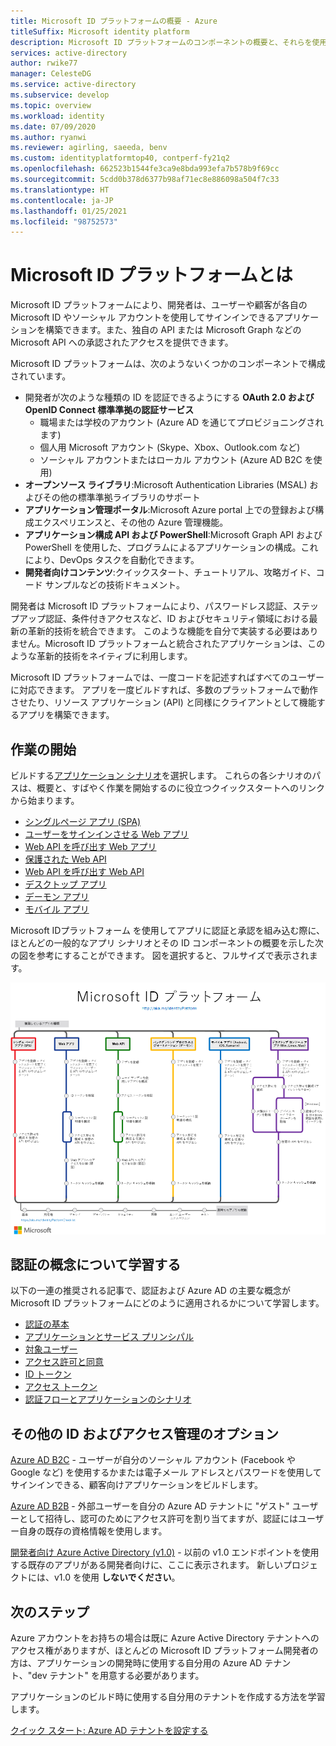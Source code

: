 ```yaml
---
title: Microsoft ID プラットフォームの概要 - Azure
titleSuffix: Microsoft identity platform
description: Microsoft ID プラットフォームのコンポーネントの概要と、それらを使用してアプリケーションに ID およびアクセス管理 (IAM) のサポートを組み込む方法について説明します。
services: active-directory
author: rwike77
manager: CelesteDG
ms.service: active-directory
ms.subservice: develop
ms.topic: overview
ms.workload: identity
ms.date: 07/09/2020
ms.author: ryanwi
ms.reviewer: agirling, saeeda, benv
ms.custom: identityplatformtop40, contperf-fy21q2
ms.openlocfilehash: 662523b1544fe3ca9e8bda993efa7b578b9f69cc
ms.sourcegitcommit: 5cdd0b378d6377b98af71ec8e886098a504f7c33
ms.translationtype: HT
ms.contentlocale: ja-JP
ms.lasthandoff: 01/25/2021
ms.locfileid: "98752573"
---
```

# <a name="what-is-the-microsoft-identity-platform"></a>Microsoft ID プラットフォームとは

Microsoft ID プラットフォームにより、開発者は、ユーザーや顧客が各自の Microsoft ID やソーシャル アカウントを使用してサインインできるアプリケーションを構築できます。また、独自の API または Microsoft Graph などの Microsoft API への承認されたアクセスを提供できます。

Microsoft ID プラットフォームは、次のようないくつかのコンポーネントで構成されています。

- 開発者が次のような種類の ID を認証できるようにする **OAuth 2.0 および OpenID Connect 標準準拠の認証サービス**
  - 職場または学校のアカウント (Azure AD を通じてプロビジョニングされます)
  - 個人用 Microsoft アカウント (Skype、Xbox、Outlook.com など)
  - ソーシャル アカウントまたはローカル アカウント (Azure AD B2C を使用)
- **オープンソース ライブラリ**:Microsoft Authentication Libraries (MSAL) およびその他の標準準拠ライブラリのサポート
- **アプリケーション管理ポータル**:Microsoft Azure portal 上での登録および構成エクスペリエンスと、その他の Azure 管理機能。
- **アプリケーション構成 API および PowerShell**:Microsoft Graph API および PowerShell を使用した、プログラムによるアプリケーションの構成。これにより、DevOps タスクを自動化できます。
- **開発者向けコンテンツ**:クイックスタート、チュートリアル、攻略ガイド、コード サンプルなどの技術ドキュメント。

開発者は Microsoft ID プラットフォームにより、パスワードレス認証、ステップアップ認証、条件付きアクセスなど、ID およびセキュリティ領域における最新の革新的技術を統合できます。 このような機能を自分で実装する必要はありません。Microsoft ID プラットフォームと統合されたアプリケーションは、このような革新的技術をネイティブに利用します。

Microsoft ID プラットフォームでは、一度コードを記述すればすべてのユーザーに対応できます。 アプリを一度ビルドすれば、多数のプラットフォームで動作させたり、リソース アプリケーション (API) と同様にクライアントとして機能するアプリを構築できます。

## <a name="getting-started"></a>作業の開始

ビルドする[アプリケーション シナリオ](authentication-flows-app-scenarios.md)を選択します。 これらの各シナリオのパスは、概要と、すばやく作業を開始するのに役立つクイックスタートへのリンクから始まります。

- [シングルページ アプリ (SPA)](scenario-spa-overview.md)
- [ユーザーをサインインさせる Web アプリ](scenario-web-app-sign-user-overview.md)
- [Web API を呼び出す Web アプリ](scenario-web-app-call-api-overview.md)
- [保護された Web API](scenario-protected-web-api-overview.md)
- [Web API を呼び出す Web API](scenario-web-api-call-api-overview.md)
- [デスクトップ アプリ](scenario-desktop-overview.md)
- [デーモン アプリ](scenario-daemon-overview.md)
- [モバイル アプリ](scenario-mobile-overview.md)

Microsoft IDプラットフォーム を使用してアプリに認証と承認を組み込む際に、ほとんどの一般的なアプリ シナリオとその ID コンポーネントの概要を示した次の図を参考にすることができます。 図を選択すると、フルサイズで表示されます。

[![Microsoft ID プラットフォームでのアプリケーション シナリオを示したメトロ マップ](./media/v2-overview/application-scenarios-identity-platform.png)](./media/v2-overview/application-scenarios-identity-platform.svg#lightbox)

## <a name="learn-authentication-concepts"></a>認証の概念について学習する

以下の一連の推奨される記事で、認証および Azure AD の主要な概念が Microsoft ID プラットフォームにどのように適用されるかについて学習します。

- [認証の基本](./authentication-vs-authorization.md)
- [アプリケーションとサービス プリンシパル](app-objects-and-service-principals.md)
- [対象ユーザー](v2-supported-account-types.md)
- [アクセス許可と同意](v2-permissions-and-consent.md)
- [ID トークン](id-tokens.md)
- [アクセス トークン](access-tokens.md)
- [認証フローとアプリケーションのシナリオ](authentication-flows-app-scenarios.md)

## <a name="more-identity-and-access-management-options"></a>その他の ID およびアクセス管理のオプション

[Azure AD B2C](../../active-directory-b2c/overview.md) - ユーザーが自分のソーシャル アカウント (Facebook や Google など) を使用するかまたは電子メール アドレスとパスワードを使用してサインインできる、顧客向けアプリケーションをビルドします。

[Azure AD B2B](../external-identities/what-is-b2b.md) - 外部ユーザーを自分の Azure AD テナントに "ゲスト" ユーザーとして招待し、認可のためにアクセス許可を割り当てますが、認証にはユーザー自身の既存の資格情報を使用します。

[開発者向け Azure Active Directory (v1.0)](../azuread-dev/v1-overview.md) - 以前の v1.0 エンドポイントを使用する既存のアプリがある開発者向けに、ここに表示されます。 新しいプロジェクトには、v1.0 を使用 **しないでください**。

## <a name="next-steps"></a>次のステップ

Azure アカウントをお持ちの場合は既に Azure Active Directory テナントへのアクセス権がありますが、ほとんどの Microsoft ID プラットフォーム開発者の方は、アプリケーションの開発時に使用する自分用の Azure AD テナント、"dev テナント" を用意する必要があります。

アプリケーションのビルド時に使用する自分用のテナントを作成する方法を学習します。

[クイック スタート: Azure AD テナントを設定する](quickstart-create-new-tenant.md)
